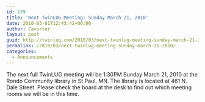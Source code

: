 ```yaml
---
id: 179
title: 'Next TwinLUG Meeting: Sunday March 21, 2010'
date: 2010-03-01T12:43:42+00:00
author: Cavorter
layout: post
guid: http://twinlug.com/2010/03/next-twinlug-meeting-sunday-march-21-2010/
permalink: /2010/03/next-twinlug-meeting-sunday-march-21-2010/
categories:
  - Announcements
---
```

The next full TwinLUG meeting will be 1:30PM Sunday March 21, 2010 at the Rondo Community library in St Paul, MN. The library is located at 461 N. Dale Street. Please check the board at the desk to find out which meeting rooms we will be in this time.